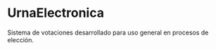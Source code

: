 UrnaElectronica
===============

Sistema de votaciones desarrollado para uso general en procesos de elección.
